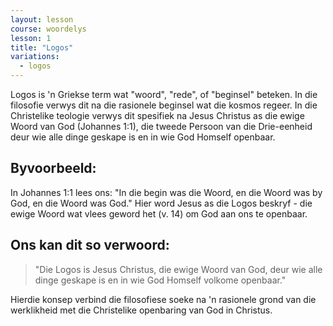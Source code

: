 ```yaml
---
layout: lesson
course: woordelys
lesson: 1
title: "Logos"
variations:
  - logos
---
```


Logos is 'n Griekse term wat "woord", "rede", of "beginsel" beteken. In die filosofie verwys dit na die rasionele beginsel wat die kosmos regeer. In die Christelike teologie verwys dit spesifiek na Jesus Christus as die ewige Woord van God (Johannes 1:1), die tweede Persoon van die Drie-eenheid deur wie alle dinge geskape is en in wie God Homself openbaar.

## Byvoorbeeld:

In Johannes 1:1 lees ons: "In die begin was die Woord, en die Woord was by God, en die Woord was God." Hier word Jesus as die Logos beskryf - die ewige Woord wat vlees geword het (v. 14) om God aan ons te openbaar.

## Ons kan dit so verwoord:

> "Die Logos is Jesus Christus, die ewige Woord van God, deur wie alle dinge geskape is en in wie God Homself volkome openbaar."

Hierdie konsep verbind die filosofiese soeke na 'n rasionele grond van die werklikheid met die Christelike openbaring van God in Christus.
